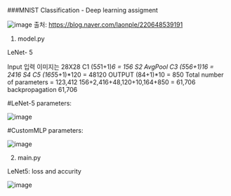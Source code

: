 ###MNIST Classification - Deep learning assigment 

![image](https://github.com/undraa0309/DL/assets/133347765/19b4f748-91be-431f-95cd-aa59c691ebd7)
출처: https://blog.naver.com/laonple/220648539191

1. model.py

LeNet- 5 

Input 입력 이미지는 28X28
 C1 (5*5*1+1)*6 = 156
 S2 AvgPool
 C3 (5*5*6+1)*16 = 2416
 S4
 C5 (16*5*5+1)*120 = 48120
OUTPUT (84+1)*10 = 850
        Total number of parameters = 123,412
        156+2,416+48,120+10,164+850 = 61,706
        backpropagation 61,706


#LeNet-5 parameters:

![image](https://github.com/undraa0309/DL/assets/133347765/b907f97c-2750-4bd8-a7b7-1e31c4eeb99b)




#CustomMLP parameters:

![image](https://github.com/undraa0309/DL/assets/133347765/c0146c36-2c70-400d-ba78-3223957392f5)




2. main.py

LeNet5: loss and accurity 

![image](https://github.com/undraa0309/DL/assets/133347765/a701c860-c490-473a-a3e3-589d89cbe409)



















